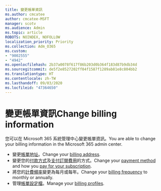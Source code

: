 ```yaml
---
title: 變更帳單資訊
ms.author: cmcatee
author: cmcatee-MSFT
manager: scotv
ms.audience: Admin
ms.topic: article
ROBOTS: NOINDEX, NOFOLLOW
localization_priority: Priority
ms.collection: Adm_O365
ms.custom:
- "9002555"
- "4942"
ms.openlocfilehash: 2b37a0078f617f86b203d0b364f183d87b9db34d
ms.sourcegitcommit: de5f2e8527202ff04f1587f1289ab81e8c804bb2
ms.translationtype: HT
ms.contentlocale: zh-TW
ms.lasthandoff: 09/03/2020
ms.locfileid: "47364650"
---
```

# <a name="change-billing-information"></a><span data-ttu-id="52987-102">變更帳單資訊</span><span class="sxs-lookup"><span data-stu-id="52987-102">Change billing information</span></span>

<span data-ttu-id="52987-103">您可以在 Microsoft 365 系統管理中心變更帳單資訊。</span><span class="sxs-lookup"><span data-stu-id="52987-103">You are able to change your billing information in the Microsoft 365 admin center.</span></span> 

- <span data-ttu-id="52987-104">變更[帳單地址](https://docs.microsoft.com/microsoft-365/commerce/billing-and-payments/change-your-billing-addresses)。</span><span class="sxs-lookup"><span data-stu-id="52987-104">Change your [billing address](https://docs.microsoft.com/microsoft-365/commerce/billing-and-payments/change-your-billing-addresses).</span></span>
- <span data-ttu-id="52987-105">變更您的[付款方式](https://docs.microsoft.com/microsoft-365/commerce/billing-and-payments/manage-payment-methods)及[支付訂閱費用](https://docs.microsoft.com/microsoft-365/commerce/billing-and-payments/pay-for-your-subscription)的方式。</span><span class="sxs-lookup"><span data-stu-id="52987-105">Change your [payment method](https://docs.microsoft.com/microsoft-365/commerce/billing-and-payments/manage-payment-methods) and how you [pay for your subscription](https://docs.microsoft.com/microsoft-365/commerce/billing-and-payments/pay-for-your-subscription).</span></span>
- <span data-ttu-id="52987-106">將您的[計費頻率](https://docs.microsoft.com/microsoft-365/commerce/billing-and-payments/change-payment-frequency)變更為每月或每年。</span><span class="sxs-lookup"><span data-stu-id="52987-106">Change your [billing frequency](https://docs.microsoft.com/microsoft-365/commerce/billing-and-payments/change-payment-frequency) to monthly or annually.</span></span>
- <span data-ttu-id="52987-107">管理[帳單設定檔](https://docs.microsoft.com/microsoft-365/commerce/billing-and-payments/manage-billing-profiles)。</span><span class="sxs-lookup"><span data-stu-id="52987-107">Manage your [billing profiles](https://docs.microsoft.com/microsoft-365/commerce/billing-and-payments/manage-billing-profiles).</span></span>
